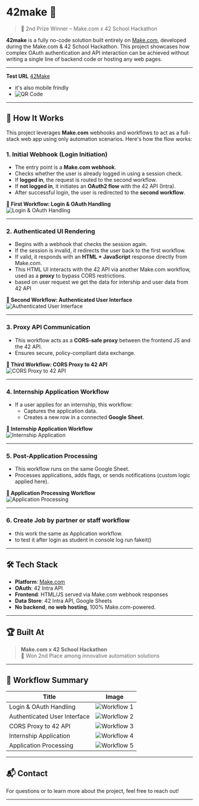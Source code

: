 # 42make 🚀

> 🥈 2nd Prize Winner – Make.com x 42 School Hackathon

**42make** is a fully no-code solution built entirely on [Make.com](https://www.make.com), developed during the Make.com & 42 School Hackathon. This project showcases how complex OAuth authentication and API interaction can be achieved without writing a single line of backend code or hosting any web pages.

---
**Test URL** [42Make](https://hook.eu2.make.com/4yvw15bvak7v9gdb7vntpn6nomr9itpi)
- it's also mobile frindly
- ![QR Code](./images/qrcode.jpg)
---

## 🧠 How It Works

This project leverages **Make.com** webhooks and workflows to act as a full-stack web app using only automation scenarios. Here's how the flow works:

### 1. Initial Webhook (Login Initiation)

- The entry point is a **Make.com webhook**.
- Checks whether the user is already logged in using a session check.
- If **logged in**, the request is routed to the second workflow.
- If **not logged in**, it initiates an **OAuth2 flow** with the 42 API (Intra).
- After successful login, the user is redirected to the **second workflow**.

**📸 First Workflow: Login & OAuth Handling**  
![Login & OAuth Handling](./images/workflow1.png)

---

### 2. Authenticated UI Rendering

- Begins with a webhook that checks the session again.
- If the session is invalid, it redirects the user back to the first workflow.
- If valid, it responds with an **HTML + JavaScript** response directly from Make.com.
- This HTML UI interacts with the 42 API via another Make.com workflow, used as a **proxy** to bypass CORS restrictions.
- based on user request we get the data for intership and user data from 42 API

**📸 Second Workflow: Authenticated User Interface**  
![Authenticated User Interface](./images/workflow2.png)

---

### 3. Proxy API Communication

- This workflow acts as a **CORS-safe proxy** between the frontend JS and the 42 API.
- Ensures secure, policy-compliant data exchange.

**📸 Third Workflow: CORS Proxy to 42 API**  
![CORS Proxy to 42 API](./images/workflow3.png)

---

### 4. Internship Application Workflow

- If a user applies for an internship, this workflow:
  - Captures the application data.
  - Creates a new row in a connected **Google Sheet**.

**📸 Internship Application Workflow**  
![Internship Application](./images/workflow4.png)

---

### 5. Post-Application Processing

- This workflow runs on the same Google Sheet.
- Processes applications, adds flags, or sends notifications (custom logic applied here).

**📸 Application Processing Workflow**  
![Application Processing](./images/workflow5.png)

---

### 6. Create Job by partner or staff workflow

- this work the same as Application workflow.
- to test it after login as student in console log run fakeit()
---

## 🛠️ Tech Stack

- **Platform**: [Make.com](https://www.make.com)
- **OAuth**: 42 Intra API
- **Frontend**: HTML/JS served via Make.com webhook responses
- **Data Store**: 42 Intra API, Google Sheets
- **No backend**, **no web hosting**, 100% Make.com-powered.

---

## 🏆 Built At

> **Make.com x 42 School Hackathon**  
> 🥈 Won 2nd Place among innovative automation solutions

---

## 📸 Workflow Summary

| Title                          | Image                          |
|-------------------------------|--------------------------------|
| Login & OAuth Handling        | ![Workflow 1](./images/workflow1.png) |
| Authenticated User Interface  | ![Workflow 2](./images/workflow2.png) |
| CORS Proxy to 42 API          | ![Workflow 3](./images/workflow3.png) |
| Internship Application        | ![Workflow 4](./images/workflow4.png) |
| Application Processing        | ![Workflow 5](./images/workflow5.png) |

---

## 📬 Contact

For questions or to learn more about the project, feel free to reach out!

---

